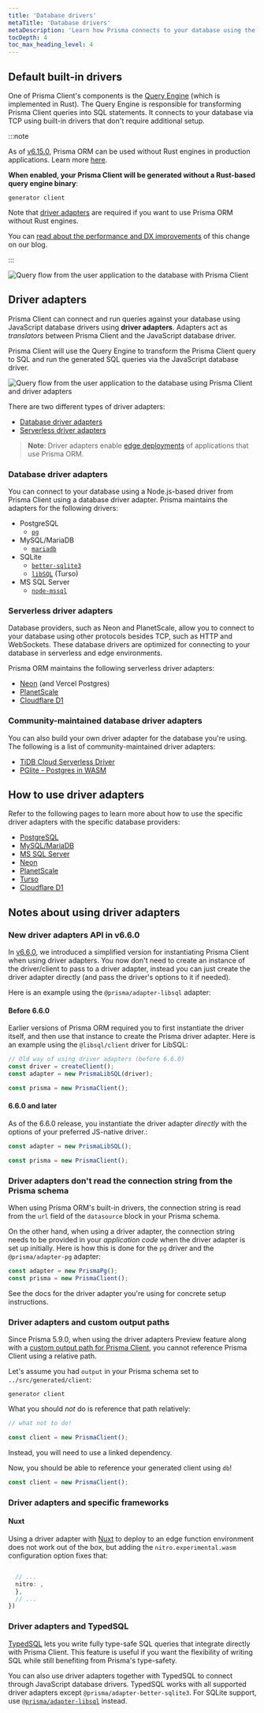```yaml
---
title: 'Database drivers'
metaTitle: 'Database drivers'
metaDescription: 'Learn how Prisma connects to your database using the built-in drivers and how you can use Prisma along with other JavaScript database drivers using driver adapters (Preview)'
tocDepth: 4
toc_max_heading_level: 4
---
```


## Default built-in drivers

One of Prisma Client's components is the [Query Engine](/orm/more/under-the-hood/engines) (which is implemented in Rust). The Query Engine is responsible for transforming Prisma Client queries into SQL statements. It connects to your database via TCP using built-in drivers that don't require additional setup.

:::note

As of [v6.15.0](https://pris.ly/release/6.16.0), Prisma ORM can be used without Rust engines in production applications. Learn more [here](/orm/prisma-client/setup-and-configuration/no-rust-engine).

**When enabled, your Prisma Client will be generated without a Rust-based query engine binary**:

```prisma
generator client
```

Note that [driver adapters](/orm/overview/databases/database-drivers#driver-adapters) are required if you want to use Prisma ORM without Rust engines.

You can [read about the performance and DX improvements](https://www.prisma.io/blog/prisma-orm-without-rust-latest-performance-benchmarks) of this change on our blog.

:::

![Query flow from the user application to the database with Prisma Client](./images/drivers/qe-query-execution-flow.png)

## Driver adapters

Prisma Client can connect and run queries against your database using JavaScript database drivers using **driver adapters**. Adapters act as _translators_ between Prisma Client and the JavaScript database driver.

Prisma Client will use the Query Engine to transform the Prisma Client query to SQL and run the generated SQL queries via the JavaScript database driver.

![Query flow from the user application to the database using Prisma Client and driver adapters](./images/drivers/qe-query-engine-adapter.png)

There are two different types of driver adapters:

- [Database driver adapters](#database-driver-adapters)
- [Serverless driver adapters](#serverless-driver-adapters)

> **Note**: Driver adapters enable [edge deployments](/orm/prisma-client/deployment/edge/overview) of applications that use Prisma ORM.

### Database driver adapters

You can connect to your database using a Node.js-based driver from Prisma Client using a database driver adapter. Prisma maintains the adapters for the following drivers:

- PostgreSQL
  - [`pg`](/orm/overview/databases/postgresql#using-the-node-postgres-driver)
- MySQL/MariaDB
  - [`mariadb`](/orm/overview/databases/mysql#using-the-mariadb-driver)
- SQLite
  - [`better-sqlite3`](/orm/overview/databases/sqlite#using-the-better-sqlite3-driver)
  - [`libSQL`](/orm/overview/databases/turso#how-to-connect-and-query-a-turso-database) (Turso)
- MS SQL Server
  - [`node-mssql`](/orm/overview/databases/sql-server#using-the-node-mssql-driver)

### Serverless driver adapters

Database providers, such as Neon and PlanetScale, allow you to connect to your database using other protocols besides TCP, such as HTTP and WebSockets. These database drivers are optimized for connecting to your database in serverless and edge environments.

Prisma ORM maintains the following serverless driver adapters:

- [Neon](/orm/overview/databases/neon#how-to-use-neons-serverless-driver-with-prisma-orm) (and Vercel Postgres)
- [PlanetScale](/orm/overview/databases/planetscale#how-to-use-the-planetscale-serverless-driver-with-prisma-orm-preview)
- [Cloudflare D1](/orm/overview/databases/cloudflare-d1)

### Community-maintained database driver adapters

You can also build your own driver adapter for the database you're using. The following is a list of community-maintained driver adapters:

- [TiDB Cloud Serverless Driver](https://github.com/tidbcloud/prisma-adapter)
- [PGlite - Postgres in WASM](https://github.com/lucasthevenet/pglite-utils/tree/main/packages/prisma-adapter)

## How to use driver adapters

Refer to the following pages to learn more about how to use the specific driver adapters with the specific database providers:

- [PostgreSQL](/orm/overview/databases/postgresql#using-the-node-postgres-driver)
- [MySQL/MariaDB](/orm/overview/databases/mysql#using-the-mariadb-driver)
- [MS SQL Server](/orm/overview/databases/sql-server#using-the-node-mssql-driver)
- [Neon](/orm/overview/databases/neon#how-to-use-neons-serverless-driver-with-prisma-orm)
- [PlanetScale](/orm/overview/databases/planetscale#how-to-use-the-planetscale-serverless-driver-with-prisma-orm-preview)
- [Turso](/orm/overview/databases/turso#how-to-connect-and-query-a-turso-database)
- [Cloudflare D1](/orm/overview/databases/cloudflare-d1)

## Notes about using driver adapters

### New driver adapters API in v6.6.0

In [v6.6.0](https://github.com/prisma/prisma/releases/tag/6.6.0), we introduced a simplified version for instantiating Prisma Client when using driver adapters. You now don't need to create an instance of the driver/client to pass to a driver adapter, instead you can just create the driver adapter directly (and pass the driver's options to it if needed).

Here is an example using the `@prisma/adapter-libsql` adapter:

#### Before 6.6.0

Earlier versions of Prisma ORM required you to first instantiate the driver itself, and then use that instance to create the Prisma driver adapter. Here is an example using the `@libsql/client` driver for LibSQL:

```typescript
// Old way of using driver adapters (before 6.6.0)
const driver = createClient();
const adapter = new PrismaLibSQL(driver);

const prisma = new PrismaClient();
```

#### 6.6.0 and later

As of the 6.6.0 release, you instantiate the driver adapter _directly_ with the options of your preferred JS-native driver.:

```typescript
const adapter = new PrismaLibSQL();

const prisma = new PrismaClient();
```

### Driver adapters don't read the connection string from the Prisma schema

When using Prisma ORM's built-in drivers, the connection string is read from the `url` field of the `datasource` block in your Prisma schema.

On the other hand, when using a driver adapter, the connection string needs to be provided in your _application code_ when the driver adapter is set up initially. Here is how this is done for the `pg` driver and the `@prisma/adapter-pg` adapter:

```ts
const adapter = new PrismaPg();
const prisma = new PrismaClient();
```

See the docs for the driver adapter you're using for concrete setup instructions.

### Driver adapters and custom output paths

Since Prisma 5.9.0, when using the driver adapters Preview feature along with a [custom output path for Prisma Client](/orm/prisma-client/setup-and-configuration/generating-prisma-client#using-a-custom-output-path), you cannot reference Prisma Client using a relative path.

Let's assume you had `output` in your Prisma schema set to `../src/generated/client`:

```prisma
generator client
```

What you should _not_ do is reference that path relatively:

```ts no-copy
// what not to do!

const client = new PrismaClient();
```

Instead, you will need to use a linked dependency.

Now, you should be able to reference your generated client using `db`!

```ts
const client = new PrismaClient();
```

### Driver adapters and specific frameworks

#### Nuxt

Using a driver adapter with [Nuxt](https://nuxt.com/) to deploy to an edge function environment does not work out of the box, but adding the `nitro.experimental.wasm` configuration option fixes that:

```ts

  // ...
  nitro: ,
  },
  // ...
})
```

### Driver adapters and TypedSQL

[TypedSQL](/orm/prisma-client/using-raw-sql/typedsql) lets you write fully type-safe SQL queries that integrate directly with Prisma Client. This feature is useful if you want the flexibility of writing SQL while still benefiting from Prisma's type-safety.

You can also use driver adapters together with TypedSQL to connect through JavaScript database drivers. TypedSQL works with all supported driver adapters except `@prisma/adapter-better-sqlite3`. For SQLite support, use [`@prisma/adapter-libsql`](https://www.npmjs.com/package/@prisma/adapter-libsql) instead.
